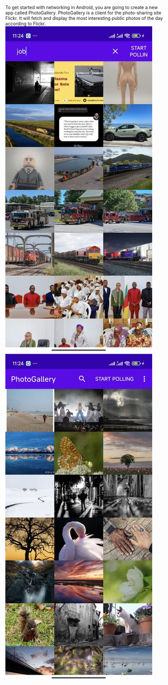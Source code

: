 To get started with networking in Android, you are going to create a new app called PhotoGallery. PhotoGallery is a client for the photo-sharing site Flickr. It will fetch and display the most interesting public photos of the day according to Flickr.
![](https://github.com/StanAtilovich/PhotoGallery/blob/master/photo_2024-05-31_11-59-58.jpg)
![](https://github.com/StanAtilovich/PhotoGallery/blob/master/photo_2024-05-31_12-00-01.jpg)

